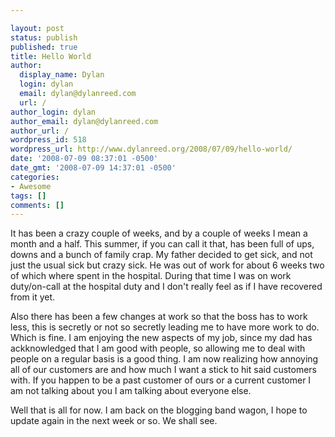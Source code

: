 ```yaml
---

layout: post
status: publish
published: true
title: Hello World
author:
  display_name: Dylan
  login: dylan
  email: dylan@dylanreed.com
  url: /
author_login: dylan
author_email: dylan@dylanreed.com
author_url: /
wordpress_id: 518
wordpress_url: http://www.dylanreed.org/2008/07/09/hello-world/
date: '2008-07-09 08:37:01 -0500'
date_gmt: '2008-07-09 14:37:01 -0500'
categories:
- Awesome
tags: []
comments: []
---
```


It has been a crazy couple of weeks, and by a couple of weeks I mean a month and a half. This summer, if you can call it that, has been full of ups, downs and a bunch of family crap. My father decided to get sick, and not just the usual sick but crazy sick. He was out of work for about 6 weeks two of which where spent in the hospital. During that time I was on work duty/on-call at the hospital duty and I don't really feel as if I have recovered from it yet. 

Also there has been a few changes at work so that the boss has to work less, this is secretly or not so secretly leading me to have more work to do. Which is fine. I am enjoying the new aspects of my job, since my dad has ackknowledged that I am good with people, so allowing me to deal with people on a regular basis is a good thing. I am now realizing how annoying all of our customers are and how much I want a stick to  hit said customers with. If you happen to be a past customer of ours or a current customer I am not talking about you I am talking about everyone else. 

Well that is all for now. I am back on the blogging band wagon, I hope to update again in the next week or so. We shall see.
